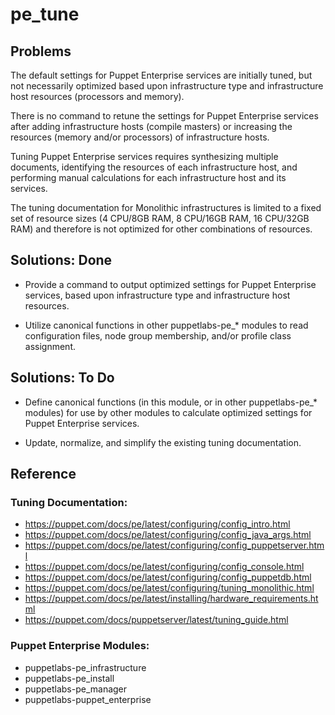 # pe_tune

## Problems

The default settings for Puppet Enterprise services are initially tuned, but not necessarily optimized based upon infrastructure type and infrastructure host resources (processors and memory).

There is no command to retune the settings for Puppet Enterprise services after adding infrastructure hosts (compile masters) or increasing the resources (memory and/or processors) of infrastructure hosts.

Tuning Puppet Enterprise services requires synthesizing multiple documents, identifying the resources of each infrastructure host, and performing manual calculations for each infrastructure host and its services.

The tuning documentation for Monolithic infrastructures is limited to a fixed set of resource sizes (4 CPU/8GB RAM, 8 CPU/16GB RAM, 16 CPU/32GB RAM) and therefore is not optimized for other combinations of resources.

## Solutions: Done

* Provide a command to output optimized settings for Puppet Enterprise services, based upon infrastructure type and infrastructure host resources.

* Utilize canonical functions in other puppetlabs-pe_* modules to read configuration files, node group membership, and/or profile class assignment.

## Solutions: To Do

* Define canonical functions (in this module, or in other puppetlabs-pe_* modules) for use by other modules to calculate optimized settings for Puppet Enterprise services.

* Update, normalize, and simplify the existing tuning documentation.

## Reference

### Tuning Documentation:

* https://puppet.com/docs/pe/latest/configuring/config_intro.html
* https://puppet.com/docs/pe/latest/configuring/config_java_args.html
* https://puppet.com/docs/pe/latest/configuring/config_puppetserver.html
* https://puppet.com/docs/pe/latest/configuring/config_console.html
* https://puppet.com/docs/pe/latest/configuring/config_puppetdb.html
* https://puppet.com/docs/pe/latest/configuring/tuning_monolithic.html
* https://puppet.com/docs/pe/latest/installing/hardware_requirements.html
* https://puppet.com/docs/puppetserver/latest/tuning_guide.html

### Puppet Enterprise Modules:

* puppetlabs-pe_infrastructure
* puppetlabs-pe_install
* puppetlabs-pe_manager
* puppetlabs-puppet_enterprise
